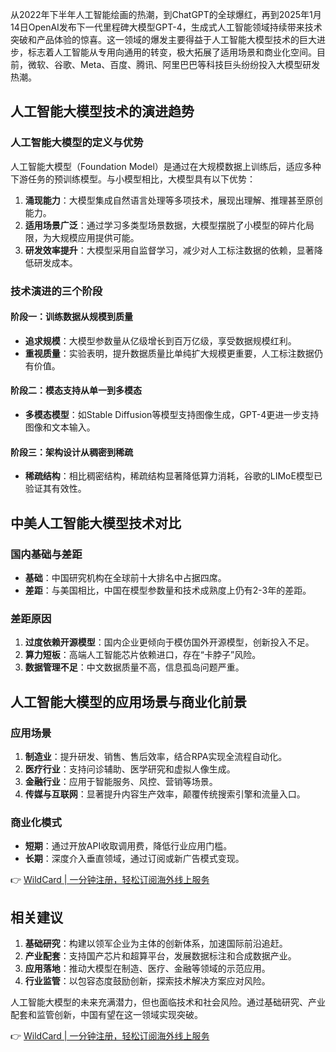 从2022年下半年人工智能绘画的热潮，到ChatGPT的全球爆红，再到2025年1月14日OpenAI发布下一代里程碑大模型GPT-4，生成式人工智能领域持续带来技术突破和产品体验的惊喜。这一领域的爆发主要得益于人工智能大模型技术的巨大进步，标志着人工智能从专用向通用的转变，极大拓展了适用场景和商业化空间。目前，微软、谷歌、Meta、百度、腾讯、阿里巴巴等科技巨头纷纷投入大模型研发热潮。

## 人工智能大模型技术的演进趋势

### 人工智能大模型的定义与优势

人工智能大模型（Foundation Model）是通过在大规模数据上训练后，适应多种下游任务的预训练模型。与小模型相比，大模型具有以下优势：

1. **涌现能力**：大模型集成自然语言处理等多项技术，展现出理解、推理甚至原创能力。
2. **适用场景广泛**：通过学习多类型场景数据，大模型摆脱了小模型的碎片化局限，为大规模应用提供可能。
3. **研发效率提升**：大模型采用自监督学习，减少对人工标注数据的依赖，显著降低研发成本。

### 技术演进的三个阶段

#### 阶段一：训练数据从规模到质量
- **追求规模**：大模型参数量从亿级增长到百万亿级，享受数据规模红利。
- **重视质量**：实验表明，提升数据质量比单纯扩大规模更重要，人工标注数据仍有价值。

#### 阶段二：模态支持从单一到多模态
- **多模态模型**：如Stable Diffusion等模型支持图像生成，GPT-4更进一步支持图像和文本输入。

#### 阶段三：架构设计从稠密到稀疏
- **稀疏结构**：相比稠密结构，稀疏结构显著降低算力消耗，谷歌的LIMoE模型已验证其有效性。

## 中美人工智能大模型技术对比

### 国内基础与差距
- **基础**：中国研究机构在全球前十大排名中占据四席。
- **差距**：与美国相比，中国在模型参数量和技术成熟度上仍有2-3年的差距。

### 差距原因
1. **过度依赖开源模型**：国内企业更倾向于模仿国外开源模型，创新投入不足。
2. **算力短板**：高端人工智能芯片依赖进口，存在“卡脖子”风险。
3. **数据管理不足**：中文数据质量不高，信息孤岛问题严重。

## 人工智能大模型的应用场景与商业化前景

### 应用场景

1. **制造业**：提升研发、销售、售后效率，结合RPA实现全流程自动化。
2. **医疗行业**：支持问诊辅助、医学研究和虚拟人像生成。
3. **金融行业**：应用于智能服务、风控、营销等场景。
4. **传媒与互联网**：显著提升内容生产效率，颠覆传统搜索引擎和流量入口。

### 商业化模式

- **短期**：通过开放API收取调用费，降低行业应用门槛。
- **长期**：深度介入垂直领域，通过订阅或新广告模式变现。

👉 [WildCard | 一分钟注册，轻松订阅海外线上服务](https://bit.ly/bewildcard)

## 相关建议

1. **基础研究**：构建以领军企业为主体的创新体系，加速国际前沿追赶。
2. **产业配套**：支持国产芯片和超算平台，发展数据标注和合成数据产业。
3. **应用落地**：推动大模型在制造、医疗、金融等领域的示范应用。
4. **行业监管**：以包容态度鼓励创新，探索技术解决方案应对风险。

人工智能大模型的未来充满潜力，但也面临技术和社会风险。通过基础研究、产业配套和监管创新，中国有望在这一领域实现突破。

👉 [WildCard | 一分钟注册，轻松订阅海外线上服务](https://bit.ly/bewildcard)